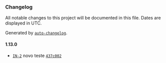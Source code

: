 ### Changelog

All notable changes to this project will be documented in this file. Dates are displayed in UTC.

Generated by [`auto-changelog`](https://github.com/CookPete/auto-changelog).

#### 1.13.0

- [`IN-2`](https://issues.apache.org/jira/browse/IN-2) novo teste [`437c002`](https://github.com/felipe-frade/github-actions-test-2/commit/437c002f05134469a3bb2537b7a76464b5f4e309)
